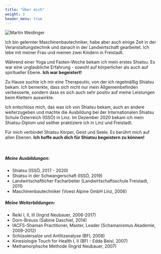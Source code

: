 ```yaml
---
title: "Über mich"
weight: 3
header_menu: true
---
```


![Martin Weidinger](images/31-martin-1.jpg)


Ich bin gelernter Maschinenbautechniker, habe aber auch einige Zeit in der Veranstaltungstechnik und danach in der Landwirtschaft gearbeitet. Ich lebe mit meiner Frau und meinen zwei Kindern in Freistadt.

<!--Der Ruf mit Menschen zu arbeiten und sie bei ihren Herausforderungen und Beschwerden zu unterstützen, begleitete mich schon lange. Schon während meiner Lehrzeit begann ich mich für spirituelle Arbeit und Persönlichkeitsentwicklung zu interessieren. Ich besuchte viele Seminare und Ausbildungen in diesem Bereich.-->

Während einer Yoga und Fasten-Woche bekam ich mein erstes Shiatsu. Es war eine unglaubliche Erfahrung - sowohl auf körperlicher als auch auf spiritueller Ebene. **Ich war begeistert!**

Zu Hause suchte ich mir eine Therapeutin, von der ich regelmäßig Shiatsu bekam. Ich bemerkte, dass sich nicht nur mein Allgemeinbefinden verbesserte, sondern dass es sich auch sehr positiv auf meine Leistungen beim Klettern auswirkte. 

Ich entschloss mich, das was ich von Shiatsu bekam, auch an andere weiterzugeben und machte die Ausbildung bei der Internationalen Shiatsu Schule Österreich (ISSÖ) in Linz. Im Dezember 2020 bekam ich mein Shiatsu-Diplom und seither praktiziere ich in Linz und Freistadt.

Für mich verbindet Shiatsu Körper, Geist und Seele. Es berührt mich auf allen Ebenen. **Ich hoffe auch dich für Shiatsu begeistern zu können!**

&nbsp;

##### Meine Ausbildungen:
* Shiatsu (ISSÖ, 2017 - 2020)
* Shiatsu in der Schwangerschaft (ISSÖ, 2019)
* Landwirtschaftlicher Facharbeiter (Landwirtschaftsschule Freistadt, 2011)
* Maschinenbautechniker (Voest Alpine GmbH Linz, 2006)   

##### Meine Weiterbildungen:
* Reiki I, II, III (Ingrid Neubauer, 2006-2017)
* Dorn-Breuss (Sabine Daschiel, 2014)
* IACFS-Shaman Practitioner, Master, Leader (Schamanismus Akademie, 2009-2012)
* Schüsslersalze und Antlitzanalyse (BFI, 2008)
* Kinesiologie Touch for Health I, II (BFI - Edda Beisl, 2007)
* Methamorphsche Methode (Ingrid Neubauer, 2007)
